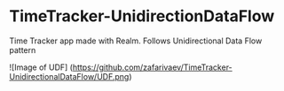# TimeTracker-UnidirectionDataFlow
Time Tracker app made with Realm. Follows Unidirectional Data Flow pattern

![Image of UDF]
(https://github.com/zafarivaev/TimeTracker-UnidirectionalDataFlow/UDF.png)
